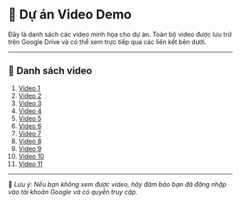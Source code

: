 # 📁 Dự án Video Demo

Đây là danh sách các video minh họa cho dự án. Toàn bộ video được lưu trữ trên Google Drive và có thể xem trực tiếp qua các liên kết bên dưới.

---

## 🎥 Danh sách video

1. [Video 1](https://drive.google.com/file/d/1TEQdYnWrrjqnP5mAMbe7EwNW2EAPsoiA/view?usp=sharing)
2. [Video 2](https://drive.google.com/file/d/1hvE8fH8K6Z0Tzckd8mXRkLwp8ETU0xKA/view?usp=sharing)
3. [Video 3](https://drive.google.com/file/d/1h-vg5zaP84Q7g6A5sF6awaOhrefA2RH5/view?usp=sharing)
4. [Video 4](https://drive.google.com/file/d/1ik3J8GcUzB0pYGQ_I8aBqTvx_awlUSKS/view?usp=sharing)
5. [Video 5](https://drive.google.com/file/d/1LsItPO78XuiLTe2G3f4NoJEwGwjYTfKG/view?usp=sharing)
6. [Video 6](https://drive.google.com/file/d/15U8hMogDLfy62rF2oteIqML0DSZATsd2/view?usp=sharing)
7. [Video 7](https://drive.google.com/file/d/1MDmibJsrRuBZ0YIkcUOOnc6Mwy2xOfGx/view?usp=sharing)
8. [Video 8](https://drive.google.com/file/d/1fviFIBrXVxhIn0WLrXgIHunHbWy6BMfh/view?usp=sharing)
9. [Video 9](https://drive.google.com/file/d/1UBbrB4VI1ny-25qz2weoZ5yzpuCxnvZd/view?usp=sharing)
10. [Video 10](https://drive.google.com/file/d/1AwN37acldbnMAmXmAyC6H0F8vDD9hzCY/view?usp=sharing)
11. [Video 11](https://drive.google.com/file/d/1NYmu8G9_La1BnI8CtCKhoMJVv-h9nHvp/view?usp=sharing)

---

📌 *Lưu ý: Nếu bạn không xem được video, hãy đảm bảo bạn đã đăng nhập vào tài khoản Google và có quyền truy cập.*

